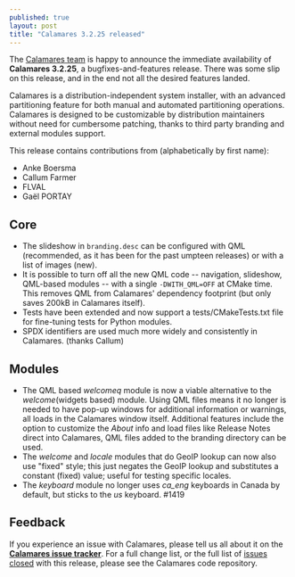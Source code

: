 ```yaml
---
published: true
layout: post
title: "Calamares 3.2.25 released"
---
```


The [Calamares team](https://calamares.io/team/) is happy to announce the
immediate availability of **Calamares 3.2.25**, a bugfixes-and-features release.
There was some slip on this release, and in the end not all the desired
features landed.

Calamares is a distribution-independent system installer, with an advanced
partitioning feature for both manual and automated partitioning operations.
Calamares is designed to be customizable by distribution maintainers without
need for cumbersome patching, thanks to third party branding and external
modules support.

<!--more-->
This release contains contributions from (alphabetically by first name):
 - Anke Boersma
 - Callum Farmer
 - FLVAL
 - Gaël PORTAY

## Core ##
 - The slideshow in `branding.desc` can be configured with QML (recommended,
   as it has been for the past umpteen releases) or with a list of
   images (new).
 - It is possible to turn off all the new QML code -- navigation, slideshow,
   QML-based modules -- with a single `-DWITH_QML=OFF` at CMake time.
   This removes QML from Calamares' dependency footprint (but only saves
   200kB in Calamares itself).
 - Tests have been extended and now support a tests/CMakeTests.txt file
   for fine-tuning tests for Python modules.
 - SPDX identifiers are used much more widely and consistently in Calamares.
   (thanks Callum)

## Modules ##
 - The QML based *welcomeq* module is now a viable alternative to the
   *welcome*(widgets based) module. Using QML files means it no longer
   is needed to have pop-up windows for additional information or warnings,
   all loads in the Calamares window itself.  Additional features include the
   option to customize the *About* info and load files like Release Notes
   direct into Calamares, QML files added to the branding directory can be used.
 - The *welcome* and *locale* modules that do GeoIP lookup can now also
   use "fixed" style; this just negates the GeoIP lookup and substitutes a
   constant (fixed) value; useful for testing specific locales.
 - The *keyboard* module no longer uses *ca_eng* keyboards in Canada by
   default, but sticks to the *us* keyboard. #1419


## Feedback ##

If you experience an issue with Calamares, please tell us all about it
on the [**Calamares issue tracker**][1]. For a full change list, or
the full list of [issues closed][2] with this release, please see the
Calamares code repository.

[1]: https://github.com/calamares/calamares/issues
[2]: https://github.com/calamares/calamares/issues?q=milestone%3Av3.2.25
